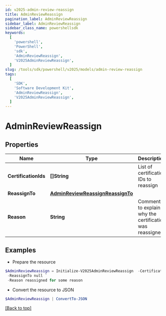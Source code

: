 ```yaml
---
id: v2025-admin-review-reassign
title: AdminReviewReassign
pagination_label: AdminReviewReassign
sidebar_label: AdminReviewReassign
sidebar_class_name: powershellsdk
keywords:
  [
    'powershell',
    'PowerShell',
    'sdk',
    'AdminReviewReassign',
    'V2025AdminReviewReassign',
  ]
slug: /tools/sdk/powershell/v2025/models/admin-review-reassign
tags:
  [
    'SDK',
    'Software Development Kit',
    'AdminReviewReassign',
    'V2025AdminReviewReassign',
  ]
---
```


# AdminReviewReassign

## Properties

| Name | Type | Description | Notes |
| --- | --- | --- | --- |
| **CertificationIds** | **[]String** | List of certification IDs to reassign | [optional] |
| **ReassignTo** | [**AdminReviewReassignReassignTo**](admin-review-reassign-reassign-to) |  | [optional] |
| **Reason** | **String** | Comment to explain why the certification was reassigned | [optional] |

## Examples

- Prepare the resource

```powershell
$AdminReviewReassign = Initialize-V2025AdminReviewReassign  -CertificationIds [af3859464779471211bb8424a563abc1, af3859464779471211bb8424a563abc2, af3859464779471211bb8424a563abc3] `
 -ReassignTo null `
 -Reason reassigned for some reason
```

- Convert the resource to JSON

```powershell
$AdminReviewReassign | ConvertTo-JSON
```

[[Back to top]](#)
